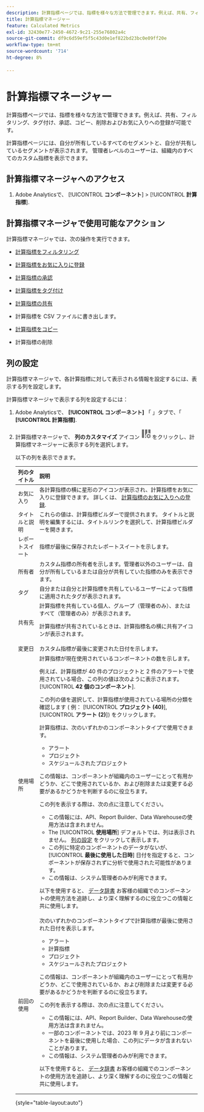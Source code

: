 ```yaml
---
description: 計算指標ページでは、指標を様々な方法で管理できます。例えば、共有、フィルタリング、タグ付け、承認、コピー、削除およびお気に入りへの登録が可能です。
title: 計算指標マネージャー
feature: Calculated Metrics
exl-id: 32430e77-2450-4672-9c21-255e76802a4c
source-git-commit: df9c6d59ef5f5c43d0e1ef822bd23bc0e09ff20e
workflow-type: tm+mt
source-wordcount: '714'
ht-degree: 8%

---
```


# 計算指標マネージャー

計算指標ページでは、指標を様々な方法で管理できます。例えば、共有、フィルタリング、タグ付け、承認、コピー、削除およびお気に入りへの登録が可能です。

計算指標ページには、自分が所有しているすべてのセグメントと、自分が共有しているセグメントが表示されます。 管理者レベルのユーザーは、組織内のすべてのカスタム指標を表示できます。

<!-- add screenshot -->

## 計算指標マネージャへのアクセス

1. Adobe Analyticsで、 [!UICONTROL **コンポーネント**] > [!UICONTROL **計算指標**].

## 計算指標マネージャで使用可能なアクション

計算指標マネージャでは、次の操作を実行できます。

* [計算指標をフィルタリング](/help/components/c-calcmetrics/c-workflow/cm-workflow/cm-filter.md)

* [計算指標をお気に入りに登録](/help/components/c-calcmetrics/c-workflow/cm-workflow/cm-favorite.md)

* [計算指標の承認](/help/components/c-calcmetrics/c-workflow/cm-workflow/cm-approving.md)

* [計算指標をタグ付け](/help/components/c-calcmetrics/c-workflow/cm-workflow/cm-tagging.md)

* [計算指標の共有](/help/components/c-calcmetrics/c-workflow/cm-workflow/cm-sharing.md)

* 計算指標を CSV ファイルに書き出します。

* [計算指標をコピー](/help/components/c-calcmetrics/c-workflow/cm-workflow/cm-copy.md)

* 計算指標の削除

## 列の設定

計算指標マネージャで、各計算指標に対して表示される情報を設定するには、表示する列を設定します。

計算指標マネージャで表示する列を設定するには：

1. Adobe Analyticsで、 **[!UICONTROL コンポーネント]** 「 」タブで、「 **[!UICONTROL 計算指標]**.

1. 計算指標マネージャで、 **列のカスタマイズ** アイコン ![列をカスタマイズアイコン](assets/customize-columns-icon.png)をクリックし、計算指標マネージャーに表示する列を選択します。

   以下の列を表示できます。

   | 列のタイトル | 説明 |
   |---|---|
   | お気に入り | 各計算指標の横に星形のアイコンが表示され、計算指標をお気に入りに登録できます。 詳しくは、 [計算指標のお気に入りへの登録](/help/components/c-calcmetrics/c-workflow/cm-workflow/cm-favorite.md). |
   | タイトルと説明 | これらの値は、計算指標ビルダーで提供されます。 タイトルと説明を編集するには、タイトルリンクを選択して、計算指標ビルダーを開きます。 |
   | レポートスイート | 指標が最後に保存されたレポートスイートを示します。 |
   | 所有者 | カスタム指標の所有者を示します。管理者以外のユーザーは、自分が所有しているまたは自分が共有していた指標のみを表示できます。 |
   | タグ | 自分または自分と計算指標を共有しているユーザーによって指標に適用されたタグが表示されます。 |
   | 共有先 | 計算指標を共有している個人、グループ（管理者のみ）、またはすべて（管理者のみ）が表示されます。 <p>計算指標が共有されているときは、計算指標名の横に共有アイコンが表示されます。</p> |
   | 変更日 | カスタム指標が最後に変更された日付を示します。 |
   | 使用場所 | 計算指標が現在使用されているコンポーネントの数を示します。 <p>例えば、計算指標が 40 件のプロジェクトと 2 件のアラートで使用されている場合、この列の値は次のように表示されます。 [!UICONTROL **42 個のコンポーネント**]. <p>この列の値を選択して、計算指標が使用されている場所の分類を確認します ( 例： [!UICONTROL **プロジェクト (40)**], [!UICONTROL **アラート (2)**]) をクリックします。</p><p>計算指標は、次のいずれかのコンポーネントタイプで使用できます。</p> <ul><li>アラート</li><li>プロジェクト</li><li>スケジュールされたプロジェクト</li></ul><p>この情報は、コンポーネントが組織内のユーザーにとって有用かどうか、どこで使用されているか、および削除または変更する必要があるかどうかを判断するのに役立ちます。</p><p>この列を表示する際は、次の点に注意してください。</p><ul><li>この情報には、API、Report Builder、Data Warehouseの使用方法は含まれません。</li><li>The [!UICONTROL **使用場所**] デフォルトでは、列は表示されません。 [列の設定](#configure-columns) をクリックして表示します。</li><li>この列に特定のコンポーネントのデータがないが、 [!UICONTROL **最後に使用した日時**] 日付を指定すると、コンポーネントが保存されずに分析で使用された可能性があります。</li><li>この情報は、システム管理者のみが利用できます。</li></ul><p>以下を使用すると、 [データ辞書](/help/analyze/analysis-workspace/components/data-dictionary/data-dictionary-overview.md) お客様の組織でのコンポーネントの使用方法を追跡し、より深く理解するのに役立つこの情報と共に使用します。</p> |
   | 前回の使用 | 次のいずれかのコンポーネントタイプで計算指標が最後に使用された日付を表示します。 <ul><li>アラート</li><li>計算指標</li><li>プロジェクト</li><li>スケジュールされたプロジェクト</li></ul> <p>この情報は、コンポーネントが組織内のユーザーにとって有用かどうか、どこで使用されているか、および削除または変更する必要があるかどうかを判断するのに役立ちます。</p><p>この列を表示する際は、次の点に注意してください。</p><ul><li>この情報には、API、Report Builder、Data Warehouseの使用方法は含まれません。</li><li>一部のコンポーネントでは、2023 年 9 月より前にコンポーネントを最後に使用した場合、この列にデータが含まれないことがあります。</li><li>この情報は、システム管理者のみが利用できます。</li></ul><p>以下を使用すると、 [データ辞書](/help/analyze/analysis-workspace/components/data-dictionary/data-dictionary-overview.md) お客様の組織でのコンポーネントの使用方法を追跡し、より深く理解するのに役立つこの情報と共に使用します。 |

   {style="table-layout:auto"}
